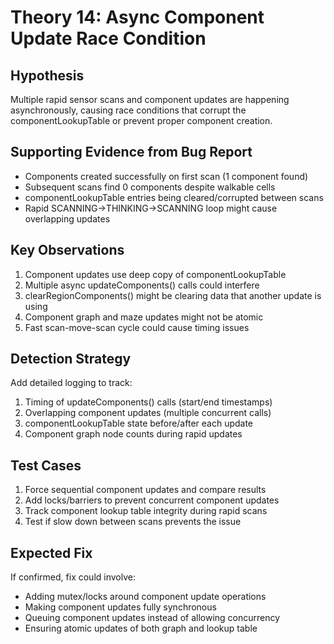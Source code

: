 # Theory 14: Async Component Update Race Condition

## Hypothesis
Multiple rapid sensor scans and component updates are happening asynchronously, causing race conditions that corrupt the componentLookupTable or prevent proper component creation.

## Supporting Evidence from Bug Report
- Components created successfully on first scan (1 component found)
- Subsequent scans find 0 components despite walkable cells
- componentLookupTable entries being cleared/corrupted between scans
- Rapid SCANNING→THINKING→SCANNING loop might cause overlapping updates

## Key Observations
1. Component updates use deep copy of componentLookupTable
2. Multiple async updateComponents() calls could interfere
3. clearRegionComponents() might be clearing data that another update is using
4. Component graph and maze updates might not be atomic
5. Fast scan-move-scan cycle could cause timing issues

## Detection Strategy
Add detailed logging to track:
1. Timing of updateComponents() calls (start/end timestamps)
2. Overlapping component updates (multiple concurrent calls)
3. componentLookupTable state before/after each update
4. Component graph node counts during rapid updates

## Test Cases
1. Force sequential component updates and compare results
2. Add locks/barriers to prevent concurrent component updates
3. Track component lookup table integrity during rapid scans
4. Test if slow down between scans prevents the issue

## Expected Fix
If confirmed, fix could involve:
- Adding mutex/locks around component update operations
- Making component updates fully synchronous
- Queuing component updates instead of allowing concurrency
- Ensuring atomic updates of both graph and lookup table